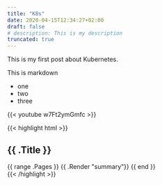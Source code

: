 ```yaml
---
title: "K8s"
date: 2020-04-15T12:34:27+02:00
draft: false
# description: This is my description
truncated: true
---
```


This is my first post about Kubernetes.

This is markdown

* one
* two
* three

{{< youtube w7Ft2ymGmfc >}}

{{< highlight html >}}
<section id="main">
  <div>
   <h1 id="title">{{ .Title }}</h1>
    {{ range .Pages }}
        {{ .Render "summary"}}
    {{ end }}
  </div>
</section>
{{< /highlight >}}

